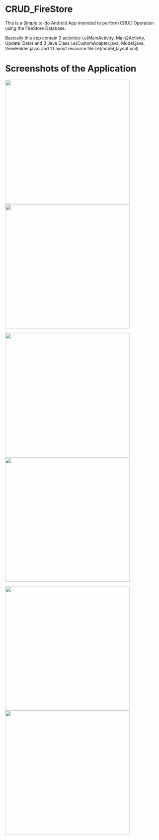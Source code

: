 # CRUD_FireStore

This is a Simple to-do Android App intended to perform CRUD Operation using the FireStore Database.

Basically this app contain 3 activities i.e(MainActivity, Main2Activity, Update_Data) and 3 Java Class i.e(CustomAdapter.java, Model.java, ViewHolder.java) and 1 Layout resource file i.e(model_layout.xml)


<h1>Screenshots of the Application</h1>

<img src="images/main_activity.png" width="400"/> <img src="images/list_view_activity.png" width="400" />

<img src="images/longpress_delete_update.png" width="400"/> <img src="images/update_activity.png" width="400"/>

<img src="images/data_deleted.png" width="400"/> <img src="images/data_updated.png" width="400"/> 

